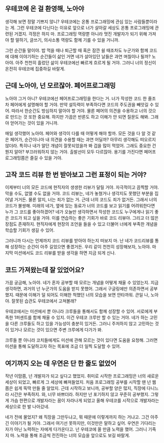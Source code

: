 ## 우테코에 온 걸 환영해, 노아야

생각해 보면 정말 기쁘지 않니? 우테코에는 온통 프로그래밍에 관심 있는 사람들뿐이라는 게. 그런 우테코에 다닌다는 이유로 앞으로 너가 살아갈 세상도 온통 프로그래밍에 관련된 거겠지. 걱정은 하지 마. 프로그래밍 역량뿐 아니라 멋진 개발자가 되기 위해 가져야 할 말하기, 글쓰기, 의사소통 역량도 함께 기를 수 있을 거니까.

그런 순간들 말이야. 밥 먹을 때나 퇴근할 때 혹은 잠깐 쉴 때조차도 누군가와 함께 코드에 대해 이야기하는 순간들이 삶인 거면 네가 살아있던 날들은 과연 며칠이나 될까? 노아야. 아주 천천히 흘렀던 삶이 우테코에선 빠르게 흐르게 될 거야. 그러니 너의 정신이 온전히 우테코에 집중하길 바랄게.

## 근데 노아야, 넌 모르잖아. 페어프로그래밍

노아야 그거 아니? 우테코에선 페어프로그래밍을 한다는 거. 너가 작성한 코드 한 줄조차 페어에게 설명해야 할 거야. 만약 설득력이 부족하다면 코드의 주도권을 빼앗길 수 있어. 따라서 한순간도 방심하지 말아야 할 거야. 물론 페어의 의견을 수용하고 너의 것으로 만드는 것 또한 중요해. 하지만 가끔은 반론도 하고 이해가 안 되면 질문도 해봐. 그래야 얻어가는 것이 있을 거니까.

매일 생각했어 노아야. 페어와 생각이 다를 때 어떻게 해야 할까. 모든 것을 다 알 것 같은 페어가, 순간이나마 내 의견을 수용할 때는 과연 어딜까? 아무리 생각해도 떠오르지 않더라. 특히나 내가 알던 개념이 잘못되었을까 봐 겁을 많이 먹었어. 그래도 중요한 건 뭔지 알아? 부끄러워하지 않는 거야. 출발선이 모두 다르잖아. 용기를 가진다면 페어프로그래밍쯤은 즐길 수 있을 거야.

## 고작 코드 리뷰 한 번 받아보고 그런 표정이 되는 거야?

이제부터 너의 모든 코드에 현직자의 생생한 리뷰가 달릴 거야. 자극적이고 끔찍할 거야. 막을 수도, 없앨 수도 없을 거야. 코드 리뷰는, 네가 놓쳤거나 생각지도 못했던 부분을 집어낼 거거든. 물론 알지, 너는 죄가 없는 거. 근데 너의 코드도 죄가 없거든. 그래서 너의 코드가 불쌍해. 미래의 네가, 옆에 있는 동료가 너의 코드를 보고 읽기를 어려워한다면 누가 그 코드를 좋아하겠어? 네가 오늘만 생각하면서 작성한 코드도 누구에게나 읽기 좋은 코드가 되고 싶을 거야. 이를 연습하는 좋은 기회가 바로 코드 리뷰야. 그리고 더 많은 장점도 존재하지. 현직자에게 현장의 조언을 들을 수 있고 더불어 너에게 부족한 개념을 학습할 기회가 생길 수 있어.

그러니까 다시는 언제까지 코드 리뷰를 받아야 하는지 떠보지 마. 난 네가 코드리뷰를 통해 성장하는 순간이 아주 길었으면 좋겠거든. 우리 같이 천천히 성장해보자, 노아야. 마지막 미션에서도 코드 리뷰를 받을 생각을 하면 지금 되게 신나.

## 코드 가져왔는데 잘 있었어요?

가끔 궁금해, 노아야. 네가 혼자 공부할 때 모르는 개념을 어떻게 채울 수 있었는지. 지금 생각하면, 과거의 넌 누군가의 도움을 받지 못했어. 그래서 구글링에만 의존하면서 공부했지. 때문에 이해가 덜 되어도 이해한 척했던 너의 모습을 보면 안타까워. 큰일 나, 노아야. 잘못된 습관도 우테코에서 고쳐볼래?

우테코에서는 미션에서 뿐 아니라 크루들을 통해서도 함께 성장할 수 있어. 서로에게 부족한 1퍼센트를 함께 채울 수 있지. 이건 우테코 크루만 할 수 있는 거야. 네가 하는 고민을 다른 크루들도 하고 있을 가능성이 충분히 있거든. 그러니 주저하지 않고 고민하는 것이 있거나 모르는 것이 있으면 주변 크루에게 다가가 봐.

크루들 뿐 아니라 코치들에게도 미션에 관해 모르는 것이 있다면 도움을 요청해. 그러면 미션을 통해 도달하고자 하는 목표에 조금 더 일찍 도달할 수 있어.

## 여기까지 오는 데 우연은 단 한 줄도 없었어

작년 이맘쯤, 넌 개발자가 되고 싶다고 했었지. 취미로 시작한 프로그래밍은 너의 새로운 세상이 되었고, 빠르게 그 세상에 빠져들었지. 처음 프로그래밍 공부를 시작할 땐 넌 웹 쯤은 쉽게 뚝딱 만들 줄 알았지. 근데 시작하고 보니까, 공부할 양은 많지, 직장에 다니느라 시간은 부족하지. 와, 너무 바쁘더라. 하지만 넌 포기하지 않고 꾸준히 공부했지. 그렇게 가슴 한편으로 개발자라는 꿈이 자라나게 되었고 올해 우테코를 시작으로 개발자라는 세상으로 한 발 나아갔네.

네가 전에 물었지? 왜 직장을 그만두냐고, 뭐 때문에 이렇게까지 하는 거냐고. 그건 아주 긴 이야기가 될 거야. 그래서 여기선 못하지만, 이것만은 말하고 싶어. 우연은 기다리는 자가 아닌 노력하는 자에게 다가온다고. 넌 우테코에 올 만큼 노력을 했어. 그러니 기죽지 마. 노력을 통해 조금씩 전진하는 너의 모습을 앞으로도 보길 바랄게.
